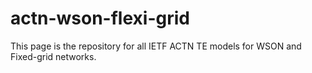 # actn-wson-flexi-grid
This page is the repository for all IETF ACTN TE models for WSON and Fixed-grid networks. 
